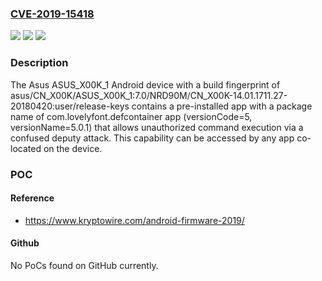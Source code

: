 ### [CVE-2019-15418](https://cve.mitre.org/cgi-bin/cvename.cgi?name=CVE-2019-15418)
![](https://img.shields.io/static/v1?label=Product&message=n%2Fa&color=blue)
![](https://img.shields.io/static/v1?label=Version&message=n%2Fa&color=blue)
![](https://img.shields.io/static/v1?label=Vulnerability&message=n%2Fa&color=brighgreen)

### Description

The Asus ASUS_X00K_1 Android device with a build fingerprint of asus/CN_X00K/ASUS_X00K_1:7.0/NRD90M/CN_X00K-14.01.1711.27-20180420:user/release-keys contains a pre-installed app with a package name of com.lovelyfont.defcontainer app (versionCode=5, versionName=5.0.1) that allows unauthorized command execution via a confused deputy attack. This capability can be accessed by any app co-located on the device.

### POC

#### Reference
- https://www.kryptowire.com/android-firmware-2019/

#### Github
No PoCs found on GitHub currently.


